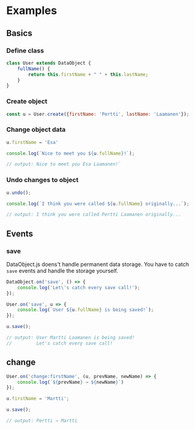 # Examples

## Basics

### Define class
```javascript
class User extends DataObject {
	fullName() {
		return this.firstName + " " + this.lastName;
	}
}
```

### Create object
```javascript
const u = User.create({firstName: 'Pertti', lastName: 'Laamanen'});

```
### Change object data
```javascript
u.firstName = 'Esa'

console.log(`Nice to meet you ${u.fullName}!`);

// output: Nice to meet you Esa Laamanen!`

```
### Undo changes to object
```javascript
u.undo();

console.log(`I think you were called ${u.fullName} originally...`);

// output: I think you were called Pertti Laamanen originally...
```
## Events

### save

DataObject.js doens't handle permanent data storage. You have to catch `save` events and handle the storage yourself.

```javascript
DataObject.on('save', () => {
	console.log('Let\'s catch every save call!');
});

User.on('save', u => {
	console.log(`User ${u.fullName} is being saved!`);
});

u.save();

// output: User Martti Laamanen is being saved!
//         Let's catch every save call!

```
## change
```javascript
User.on('change:firstName', (u, prevName, newName) => {
	console.log(`${prevName} → ${newName}`)
});

u.firstName = 'Martti';

u.save();

// output: Pertti → Martti
```
